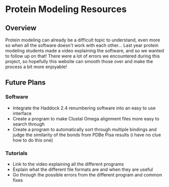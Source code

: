 # Protein Modeling Resources

## Overview

Protein modeling can already be a difficult topic to understand, even more so when all the software doesn't work with each other...
Last year protein modeling students made a video explaining the software, and so we wanted to follow up on that!
There were a lot of errors we encountered during this project, so hopefully this website can smooth those over and make the process a bit more enjoyable!

## Future Plans

### Software

-   Integrate the Haddock 2.4 renumbering software into an easy to use interface
-   Create a program to make Clustal Omega alignment files more easy to search through
-   Create a program to automatically sort through multiple bindings and judge the similarity of the bonds from PDBe Pisa results (i have no clue how to do this one)

### Tutorials

-   Link to the video explaining all the different programs
-   Explain what the different file formats are and when they are useful
-   Go through the possible errors from the different program and common fixes
